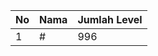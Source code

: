 | No | Nama            | Jumlah Level |
|----|-----------------|--------------|
| 1  | #    |    996        |
